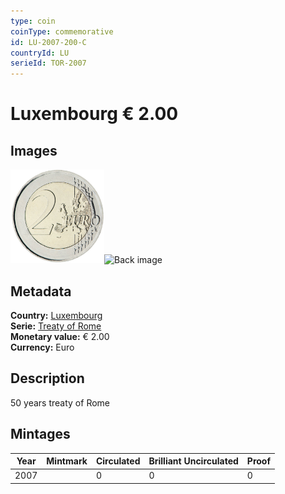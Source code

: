 ```yaml
---
type: coin
coinType: commemorative
id: LU-2007-200-C
countryId: LU
serieId: TOR-2007
---
```


# Luxembourg € 2.00

## Images

<img src="../../Images/common-2007-200.png" height="150" alt="Front image"><img src="Images/LU-2007-200-000.png" height="150" alt="Back image">

## Metadata

**Country:** [Luxembourg](../../Countries/Luxembourg/index.md)\
**Serie:** [Treaty of Rome](index.md)\
**Monetary value:** € 2.00\
**Currency:** Euro

## Description
50 years treaty of Rome

## Mintages

| Year | Mintmark | Circulated | Brilliant Uncirculated | Proof |
| ---- | -------- | ---------- | ---------------------- | ----- |
| 2007 |  | 0| 0 | 0 |
